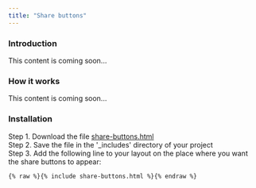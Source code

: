 ```yaml
---
title: "Share buttons"
---
```


### Introduction

This content is coming soon...

### How it works

This content is coming soon...

### Installation

Step 1. Download the file [share-buttons.html](https://raw.githubusercontent.com/jhvanderschee/jekyllcodex/gh-pages/_includes/share-buttons.html)
<br />Step 2. Save the file in the '_includes' directory of your project
<br />Step 3. Add the following line to your layout on the place where you want the share buttons to appear:

```
{% raw %}{% include share-buttons.html %}{% endraw %}
```